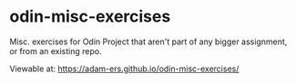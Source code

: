 # odin-misc-exercises
Misc. exercises for Odin Project that aren't part of any bigger assignment, or from an existing repo.

Viewable at: https://adam-ers.github.io/odin-misc-exercises/
